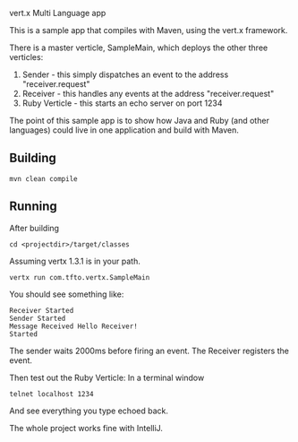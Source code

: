 vert.x Multi Language app

This is a sample app that compiles with Maven, using the vert.x framework.

There is a master verticle, SampleMain, which deploys the other three verticles:

1. Sender - this simply dispatches an event to the address "receiver.request"
2. Receiver - this handles any events at the address "receiver.request"
3. Ruby Verticle - this starts an echo server on port 1234

The point of this sample app is to show how Java and Ruby (and other languages) could live in one application and build with Maven.

## Building

	mvn clean compile

## Running

After building

	cd <projectdir>/target/classes
	
Assuming vertx 1.3.1 is in your path.

	vertx run com.tfto.vertx.SampleMain

You should see something like:

	Receiver Started
	Sender Started
	Message Received Hello Receiver!
	Started

The sender waits 2000ms before firing an event. The Receiver registers the event.

Then test out the Ruby Verticle: In a terminal window

	telnet localhost 1234

And see everything you type echoed back.

The whole project works fine with IntelliJ.